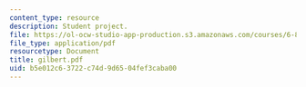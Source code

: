 ```yaml
---
content_type: resource
description: Student project.
file: https://ol-ocw-studio-app-production.s3.amazonaws.com/courses/6-895-theory-of-parallel-systems-sma-5509-fall-2003/b5e012c63722c74d9d6504fef3caba00_gilbert.pdf
file_type: application/pdf
resourcetype: Document
title: gilbert.pdf
uid: b5e012c6-3722-c74d-9d65-04fef3caba00
---
```

